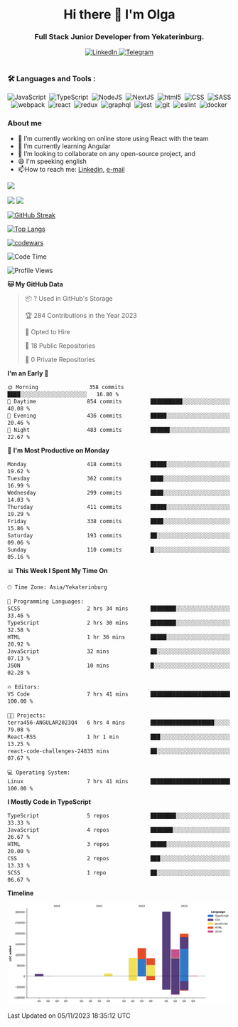 <div id="header" align="center">
  <h1>Hi there 👋 I'm Olga</h1>
  <h3>Full Stack Junior Developer from Yekaterinburg.</h3>
</div>

<div id="socials" align="center">
  <a class="socials__link socials__link--gh" href="https://github.com/terra456">
  </a>
  <a href="https://www.linkedin.com/in/olga-bainova-99a407293/">
    <img src="https://img.shields.io/badge/LinkedIn-blue?style=for-the-badge&logo=linkedin&logoColor=white" alt="LinkedIn">
  </a>
  <a href="https://t.me/terra456">
    <img src="https://img.shields.io/badge/Telegram-blue?style=for-the-badge&logo=telegram&logoColor=white" alt="Telegram">
  </a>
</div>
<img src="https://komarev.com/ghpvc/?username=terra456&style=flat-square&color=blue" alt=""/>

### :hammer_and_wrench: Languages and Tools :
<div>
  <img src="https://cdn.jsdelivr.net/gh/devicons/devicon/icons/javascript/javascript-original.svg" title="JavaScript" alt="JavaScript" width="40" height="40"/>&nbsp;          
  <img src="https://cdn.jsdelivr.net/gh/devicons/devicon/icons/typescript/typescript-original.svg" title="TypeScript" alt="TypeScript" width="40" height="40"/>&nbsp;
  <img src="https://cdn.jsdelivr.net/gh/devicons/devicon/icons/nodejs/nodejs-original.svg" title="NodeJS" alt="NodeJS" width="40" height="40"/>&nbsp;
  <img src="https://cdn.jsdelivr.net/gh/devicons/devicon/icons/nextjs/nextjs-original.svg" title="NextJS" alt="NextJS" width="40" height="40"/>&nbsp;
  <img src="https://cdn.jsdelivr.net/gh/devicons/devicon/icons/html5/html5-original.svg" title="html5" alt="html5" width="40" height="40"/>&nbsp;
  <img src="https://cdn.jsdelivr.net/gh/devicons/devicon/icons/css3/css3-original.svg" title="CSS" alt="CSS" width="40" height="40"/>&nbsp;
  <img src="https://cdn.jsdelivr.net/gh/devicons/devicon/icons/sass/sass-original.svg" title="SASS" alt="SASS" width="40" height="40"/>&nbsp;
  <img src="https://cdn.jsdelivr.net/gh/devicons/devicon/icons/webpack/webpack-original.svg" title="webpack" alt="webpack" width="40" height="40"/>&nbsp;
  <img src="https://cdn.jsdelivr.net/gh/devicons/devicon/icons/react/react-original.svg" title="react" alt="react" width="40" height="40"/>&nbsp;
  <img src="https://cdn.jsdelivr.net/gh/devicons/devicon/icons/redux/redux-original.svg" title="redux" alt="redux" width="40" height="40"/>&nbsp;
  <img src="https://cdn.jsdelivr.net/gh/devicons/devicon/icons/graphql/graphql-plain.svg" title="graphql" alt="graphql" width="40" height="40"/>&nbsp;
  <img src="https://cdn.jsdelivr.net/gh/devicons/devicon/icons/jest/jest-plain.svg" title="jest" alt="jest" width="40" height="40"/>&nbsp;
  <img src="https://cdn.jsdelivr.net/gh/devicons/devicon/icons/git/git-original.svg" title="git" alt="git" width="40" height="40"/>&nbsp;
  <img src="https://cdn.jsdelivr.net/gh/devicons/devicon/icons/eslint/eslint-original.svg" title="eslint" alt="eslint" width="40" height="40"/>&nbsp;
  <img src="https://cdn.jsdelivr.net/gh/devicons/devicon/icons/docker/docker-original.svg" title="docker" alt="docker" width="40" height="40"/>&nbsp;
</div>


### About me
- 🔭 I’m currently working on online store using React with the team
- 🌱 I’m currently learning Angular
- 👯 I’m looking to collaborate on any open-source project, and 
- 😄 I'm speeking english
- :mailbox:How to reach me: [Linkedin](https://www.linkedin.com/in/olga-bainova-99a407293/), [e-mail](mailto:terra.456@yandex.ru)



![](https://github-profile-summary-cards.vercel.app/api/cards/profile-details?username=terra456&theme=default)
<!-- ![](https://github-profile-summary-cards.vercel.app/api/cards/most-commit-language?username=terra456&theme=default)  -->
![](https://github-profile-summary-cards.vercel.app/api/cards/repos-per-language?username=terra456&theme=default)
![](https://github-profile-summary-cards.vercel.app/api/cards/stats?username=terra456&theme=default)

[![GitHub Streak](https://streak-stats.demolab.com/?user=terra456)](https://git.io/streak-stats)

[![Top Langs](https://github-readme-stats.vercel.app/api/top-langs/?username=terra456&layout=compact&theme=vision-friendly-dark)](https://github.com/anuraghazra/github-readme-stats)

[![codewars](https://www.codewars.com/users/rsschool_e87c9cf340415d82/badges/micro)](https://www.codewars.com/users/rsschool_e87c9cf340415d82/badges/micro)

<!--START_SECTION:waka-->
![Code Time](http://img.shields.io/badge/Code%20Time-80%20hrs%2042%20mins-blue)

![Profile Views](http://img.shields.io/badge/Profile%20Views-0-blue)

**🐱 My GitHub Data** 

> 📦 ? Used in GitHub's Storage 
 > 
> 🏆 284 Contributions in the Year 2023
 > 
> 💼 Opted to Hire
 > 
> 📜 18 Public Repositories 
 > 
> 🔑 0 Private Repositories 
 > 
**I'm an Early 🐤** 

```text
🌞 Morning                358 commits         ████░░░░░░░░░░░░░░░░░░░░░   16.80 % 
🌆 Daytime                854 commits         ██████████░░░░░░░░░░░░░░░   40.08 % 
🌃 Evening                436 commits         █████░░░░░░░░░░░░░░░░░░░░   20.46 % 
🌙 Night                  483 commits         ██████░░░░░░░░░░░░░░░░░░░   22.67 % 
```
📅 **I'm Most Productive on Monday** 

```text
Monday                   418 commits         █████░░░░░░░░░░░░░░░░░░░░   19.62 % 
Tuesday                  362 commits         ████░░░░░░░░░░░░░░░░░░░░░   16.99 % 
Wednesday                299 commits         ████░░░░░░░░░░░░░░░░░░░░░   14.03 % 
Thursday                 411 commits         █████░░░░░░░░░░░░░░░░░░░░   19.29 % 
Friday                   338 commits         ████░░░░░░░░░░░░░░░░░░░░░   15.86 % 
Saturday                 193 commits         ██░░░░░░░░░░░░░░░░░░░░░░░   09.06 % 
Sunday                   110 commits         █░░░░░░░░░░░░░░░░░░░░░░░░   05.16 % 
```


📊 **This Week I Spent My Time On** 

```text
🕑︎ Time Zone: Asia/Yekaterinburg

💬 Programming Languages: 
SCSS                     2 hrs 34 mins       ████████░░░░░░░░░░░░░░░░░   33.46 % 
TypeScript               2 hrs 30 mins       ████████░░░░░░░░░░░░░░░░░   32.58 % 
HTML                     1 hr 36 mins        █████░░░░░░░░░░░░░░░░░░░░   20.92 % 
JavaScript               32 mins             ██░░░░░░░░░░░░░░░░░░░░░░░   07.13 % 
JSON                     10 mins             █░░░░░░░░░░░░░░░░░░░░░░░░   02.28 % 

🔥 Editors: 
VS Code                  7 hrs 41 mins       █████████████████████████   100.00 % 

🐱‍💻 Projects: 
terra456-ANGULAR2023Q4   6 hrs 4 mins        ████████████████████░░░░░   79.08 % 
React-RSS                1 hr 1 min          ███░░░░░░░░░░░░░░░░░░░░░░   13.25 % 
react-code-challenges-24835 mins             ██░░░░░░░░░░░░░░░░░░░░░░░   07.67 % 

💻 Operating System: 
Linux                    7 hrs 41 mins       █████████████████████████   100.00 % 
```

**I Mostly Code in TypeScript** 

```text
TypeScript               5 repos             ████████░░░░░░░░░░░░░░░░░   33.33 % 
JavaScript               4 repos             ███████░░░░░░░░░░░░░░░░░░   26.67 % 
HTML                     3 repos             █████░░░░░░░░░░░░░░░░░░░░   20.00 % 
CSS                      2 repos             ███░░░░░░░░░░░░░░░░░░░░░░   13.33 % 
SCSS                     1 repo              ██░░░░░░░░░░░░░░░░░░░░░░░   06.67 % 
```



**Timeline**

![Lines of Code chart](https://raw.githubusercontent.com/terra456/terra456/main/assets/bar_graph.png)


 Last Updated on 05/11/2023 18:35:12 UTC
<!--END_SECTION:waka-->